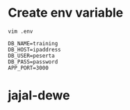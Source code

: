 # Create env variable

```
vim .env
```

```
DB_NAME=training
DB_HOST=ipaddress
DB_USER=peserta
DB_PASS=password
APP_PORT=3000
```
# jajal-dewe
